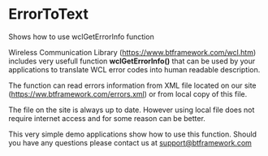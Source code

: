 # ErrorToText
 Shows how to use wclGetErrorInfo function

Wireless Communication Library (https://www.btframework.com/wcl.htm) includes very usefull function **wclGetErrorInfo()** that can be used by your applications to translate WCL error codes into human readable description.

The function can read errors information from XML file located on our site (https://ww.btframework.com/errors.xml) or from local copy of this file.

The file on the site is always up to date. However using local file does not require internet access and for some reason can be better.

This very simple demo applications show how to use this function. Should you have any questions please contact us at support@btframework.com
